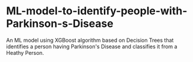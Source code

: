 # ML-model-to-identify-people-with-Parkinson-s-Disease
An ML model using XGBoost algorithm based on Decision Trees that identifies a person having Parkinson's Disease and classifies it from a Heathy Person.
